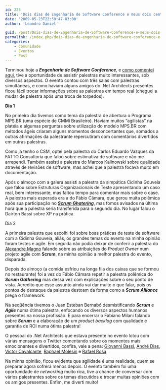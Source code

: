 ```yaml
---
id: 225
title: 'Dois dias de Engenharia de Software Conference e meus dois centavos'
date: '2009-05-23T22:50:47-03:00'
author: 'Leandro Daniel'

guid: /post/Dois-dias-de-Engenharia-de-Software-Conference-e-meus-dois-centavos.aspx
permalink: /index.php/dois-dias-de-engenharia-de-software-conference-e-meus-dois-centavos/
categories:
    - Comunidade
    - Eventos
    - Post
---
```


Terminou hoje a ***Engenharia de Software Conference***, e [como comentei aqui](http://www.leandrodaniel.com//post/Engenharia-de-Software-Conference), tive a oportunidade de assistir palestras muito interessantes, sob diversos aspectos. O evento contou com três salas com palestras simultâneas, e como haviam alguns amigos do .Net Architects presentes ficou fácil trocar informações sobre as palestras em tempo real (cheguei a mudar de palestra após uma troca de torpedos).

 **Dia 1**

No primeiro dia tivemos como tema da palestra de abertura o Programa MPS.BR (uma espécie de CMMi Brasileiro). Haviam muitos “agilistas” na platéia e algumas perguntas sobre utilização do modelo MPS.BR com métodos ágeis criaram alguns momentos desconcertantes que, somados a outras afirmações da palestrante repercutiram com comentários divertidos em outras palestras.

Como já tenho o CSM, optei pela palestra do Carlos Eduardo Vazques da FATTO Consultoria que falou sobre estimativa de software e não me arrependi. Também assisti a palestra do Marcos Kalinowski sobre qualidade através de revisões de software, mas achei que a palestra focava muito em documentação.

Após o almoço com a galera assisti a palestra da simpática Cidinha Gouveia que falou sobre Estruturas Organizacionais de Teste apresentando um caso real, bem interessante, mas faltou tempo para comentar mais sobre o case. A palestra mais esperada era a do Fábio Câmara, que gerou muita polêmica após sua participação no [***Scrum Ghatering***](http://www.scrumalliance.org/), mas fomos avisados na última hora que a palestra seria transferida para o segundo dia. No lugar falou o Dairton Bassi sobre XP na prática.

Dia 2

A primeira palestra que escolhi foi sobre boas práticas de teste de software com a Cidinha Gouveia, aliás, os grandes temas do evento na minha opinião foram testes e agile. Em seguida não podia deixar de conferir a palestra do [Alexandre Magno](http://amagno.blogspot.com/) falando sobre as atribuições do *Product Owner* num projeto agile com **Scrum**, na minha opinião a melhor palestra do evento, disparada.

Depois do almoço (a comida esfriou na longa fila dos caixas que se formou no restaurante) foi a vez do Fábio Câmara repetir a palestra polêmica do ***Scrum Gathering*** mas dessa vez com explicações sobre o seu ponto de vista. Acredito que esse assunto ainda vai dar muito o que falar, pois os pontos de destaque da palestra destoam da forma como a ***Scrum Alliance*** prega o framework.

Na seqüência tivemos o Juan Esteban Bernabó desmistificando ***Scrum*** e ***Agile*** numa ótima palestra, enfocando os diversos aspectos humanos presentes na nossa profissão. E para encerrar o Fabiano Milani falando sobre ***Scrum*** e a elaboração de um *product backlog* com qualidade e garantia de ROI numa ótima palestra!

O pessoal do .Net Architects que estava presente no evento lotou com várias mensagens o Twitter comentando sobre os momentos mais emocionantes e divertidos, confira, vale a pena: [Giovanni Bassi](http://twitter.com/giovannibassi), [André Dias](http://twitter.com/andrediasbr), [Victor Cavalcante](http://twitter.com/vcavalcante), [Raphael Molesin](http://twitter.com/raphaelmolesim) e [Rafael Rosa](http://twitter.com/rafaelrosafu).

Na minha opinião, ficou evidente que agilidade é uma realidade, quem se preparar agora sofrerá menos depois. O evento também foi uma oportunidade de *networking* muito rica, tive a chance de conversar com vários palestrantes sobre os temas discutidos e trocar muitas opiniões com os amigos presentes. Enfim, me diverti muito!